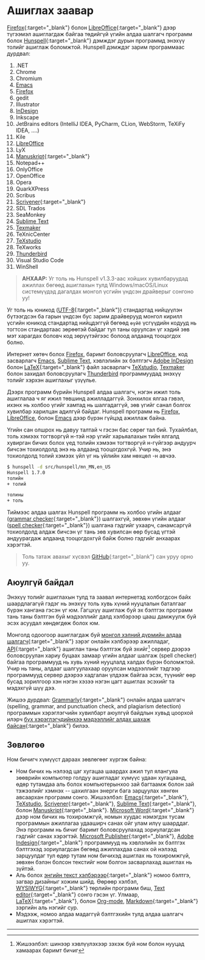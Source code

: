 # Ашиглах заавар

[Firefox](https://www.mozilla.org/en-US/firefox/new/){:target="_blank"} болон [LibreOffice](https://www.libreoffice.org/){:target="_blank"} дээр түгээмэл ашиглагдаж байгаа төдийгүй үгийн алдаа шалгагч программ болох [Hunspell](http://hunspell.github.io/){:target="_blank"} дэмждэг дурын программд энэхүү толийг ашиглаж боломжтой. Hunspell дэмждэг зарим программаас дурдвал:
1. .NET
1. Chrome
1. Chromium
1. [Emacs](emacs.html)
1. [Firefox](firefox.html)
1. gedit
1. Illustrator
1. [InDesign](indesign.html)
1. Inkscape
1. JetBrains editors (IntelliJ IDEA, PyCharm, CLion, WebStorm, TeXiFy IDEA, ….)
1. Kile
1. [LibreOffice](libreoffice.html)
1. LyX
1. [Manuskript](http://www.theologeek.ch/manuskript/){:target="_blank"}
1. Notepad++
1. OnlyOffice
1. OpenOffice
1. Opera
1. QuarkXPress
1. Scribus
1. [Scrivener](https://en.wikipedia.org/wiki/Scrivener_(software)){:target="_blank"}
1. SDL Trados
1. SeaMonkey
1. [Sublime Text](sublime.html)
1. [Texmaker](texmaker.html)
1. TeXnicCenter
1. [TeXstudio](texstudio.html)
1. TeXworks
1. [Thunderbird](thunderbird.html)
1. Visual Studio Code
1. WinShell

> **АНХААР:** Уг толь нь Hunspell v1.3.3-аас хойших хувилбаруудад ажиллах бөгөөд ашиглахын тулд Windows/macOS/Linux системүүдэд дагалдах монгол үсгийн үндсэн драйверыг сонгоно уу!

Уг толь нь юникод ([UTF-8](https://en.wikipedia.org/wiki/Cyrillic_script_in_Unicode){:target="_blank"}) стандартад нийцүүлэн бүтээгдсэн ба гарын үндсэн бус зарим драйверууд монгол кирилл үсгийн юникод стандартад нийцдэггүй бөгөөд `өүйё` үсгүүдийн кодууд нь тогтсон стандартаас зөрөөтэй байдаг тул таны оруулсан үг хэдий зөв мэт харагдах боловч код зөрүүтэйгээс болоод алдаанд тооцогдох болно.

Интернет хөтөч болох [Firefox](firefox.html), баримт боловсруулагч [LibreOffice](libreoffice.html), код засварлагч [Emacs](emacs.html), [Sublime Text](sublime.html), хэвлэлийн эх бэлтгэгч [Adobe InDesign](indesign.html) болон [LaTeX](https://mn.wikipedia.org/wiki/LaTeX){:target="_blank"} файл засварлагч [TeXstudio](texstudio.html), [Texmaker](texmaker.html) болон захидал боловсруулагч [Thunderbird](thunderbird.html) программуудад энэхүү толийг хэрхэн ашиглахыг үзүүлье.

Дээрх программ бүрийн Hunspell алдаа шалгагч, нэгэн ижил толь ашиглалаа ч яг ижил төвшинд ажилладаггүй. Зонхилох ялгаа гэвэл, ихэнх нь холбоо үгийг хамтад нь шалгадаггүй, зөв үгийг санал болгох хувилбар харилцан адилгүй байдаг. Hunspell программ нь [Firefox](firefox.html), [LibreOffice](libreoffice.html), болон [Emacs](emacs.html) дээр бүрэн гүйцэд ажиллаж байна.

Үгийн сан олшрох нь давуу талтай ч гэсэн бас сөрөг тал бий. Тухайлбал, толь хэмээх тогтворгүй н-тэй нэр үгийг харьяалахын тийн ялгалд хувирган бичих болох үед толийн хэмээн тогтворгүй н-гүйгээр андуурч бичсэн тохиолдолд энэ нь алдаанд тооцогдохгүй. Учир нь, энэ тохиолдолд толий хэмээх үйл үг нь үйлийн хам нөхцөл -н авчээ.

```bash
$ hunspell -d src/hunspell/mn_MN,en_US
Hunspell 1.7.0
толийн
+ толий

толины
+ толь
```

Тиймээс алдаа шалгах Hunspell программ нь холбоо үгийн алдааг ([grammar checker](https://en.wikipedia.org/wiki/Grammar_checker){:target="_blank"}) шалгахгүй, зөвхөн үгийн алдааг ([spell checker](https://en.wikipedia.org/wiki/Spell_checker){:target="_blank"}) шалгана гэдгийг ухаарч, санамсаргүй тохиолдолд алдаж бичсэн үг тань зөв хувилсан өөр бусад үгтэй андуурагдаж алдаанд тооцогдохгүй байж болно гэдгийг анхаарах хэрэгтэй.

> Толь татаж авахыг хүсвэл [GitHub](https://github.com/bataak/dict-mn){:target="_blank"} сан уруу орно уу.

## Аюулгүй байдал

Энэхүү толийг ашиглахын тулд та заавал интернетэд холбогдсон байх шаардлагагүй гэдэг нь энэхүү толь хувь хүний нууцлалын баталгааг бүрэн хангана гэсэн үг юм. Гагцхүү ашиглаж буй эх бэлтгэх программ тань таны бэлтгэн буй мэдээллийг далд хэлбэрээр цааш дамжуулж буй эсэх асуудал хөндөгдөж болох юм.

Монголд одоогоор ашиглагдаж буй [монгол хэлний дүрмийн алдаа шалгагч](http://spellcheck.gov.mn/){:target="_blank"} зэрэг онлайн хэлбэрээр ажилладаг, [API](https://en.wikipedia.org/wiki/API){:target="_blank"} ашиглан таны бэлтгэж буй эхийг[^1] сервер дээрээ боловсруулан хариу буцаах замаар үгийн алдааг шалгаж (spell checker) байгаа программууд нь хувь хүний нууцлалд халдах бүрэн боломжтой. Учир нь таны, алдааг шалгуулахаар оруулсан мэдээллийг тэдгээр программууд сервер дээрээ хадгалан үлдээж байгаа эсэх, түүнийг өөр бусад зорилгоор хэн нэгэн хэзээ нэгэн цагт ашиглах эсэхийг та мэдэхгүй шүү дээ.

Жишээ дурдвал: [Grammarly](https://en.wikipedia.org/wiki/Grammarly){:target="_blank"} онлайн алдаа шалгагч (spelling, grammar, and punctuation check, and plagiarism detection) программын хэрэглэгчийн хувилбарт аюулгүй байдлын хувьд цоорхой илэрч [бүх хэрэглэгчдийнхээ мэдээллийг алдах шахаж байсан](https://www.engadget.com/2018-02-06-grammarly-patches-serious-vulnerability.html){:target="_blank"} билээ.

## Зөвлөгөө

Ном бичигч хүмүүст дараах зөвлөгөөг хүргэж байна:
- Ном бичих нь нэлээд цаг хугацаа шаардах ажил тул ялангуяа зөөврийн компьютер голдуу ашигладаг хүмүүс удаан хугацаанд, өдөр тутамдаа аль болох компьютерынхоо зай багтаамж болон зай тэжээлийг хэмнэх -- цахилгаан энерги бага зарцуулах хөнгөн авсаархан программ сонго. Жишээлбэл: [Emacs](https://github.com/rnkn/olivetti){:target="_blank"}, [TeXstudio](texstudio.html), [Scrivener](https://en.wikipedia.org/wiki/Scrivener_(software)){:target="_blank"}, [Sublime Text](https://www.sublimetext.com/docs/distraction_free.html){:target="_blank"}, болон [Manuskript](http://www.theologeek.ch/manuskript/){:target="_blank"}. [Microsoft Word](https://en.wikipedia.org/wiki/Microsoft_Word){:target="_blank"} дээр ном бичих нь тохиромжгүй, номын хуудас нэмэгдэх тусам программын ажиллагаа удааширч санах ойг улам илүү шаарддаг. Энэ программ нь бичиг баримт боловсруулахад зориулагдсан гэдгийг санах хэрэгтэй. [Microsoft Publisher](https://en.wikipedia.org/wiki/Microsoft_Publisher){:target="_blank"}, [Adobe Indesign](https://en.wikipedia.org/wiki/Adobe_InDesign){:target="_blank"} программууд нь хэвлэлийн эх бэлтгэх бэлтгэхэд зориулагдсан бөгөөд ажиллахдаа санах ой нэлээд зарцуулдаг тул өдөр тутам ном бичихэд ашиглах нь тохиромжгүй, зөвхөн бэлэн болсон текстийг ном болгон засварлахад ашиглах нь зүйтэй.
- Аль болох [энгийн текст хэлбэрээр](https://en.wikipedia.org/wiki/Plain_text){:target="_blank"} номоо бэлтгэ, загвар дизайныг хожим шийд. Өөрөөр хэлбэл, [WYSIWYG](https://en.wikipedia.org/wiki/WYSIWYG){:target="_blank"} төрлийн программ биш, [Text editor](https://en.wikipedia.org/wiki/Text_editor){:target="_blank"} сонго гэсэн үг. Улмаар, [LaTeX](https://www.learnlatex.org/en/){:target="_blank"}, болон [Org-mode](https://orgmode.org/quickstart.html), [Markdown](https://www.markdownguide.org/getting-started/){:target="_blank"} зэргийн аль нэгийг сур.
- Мэдээж, номоо алдаа мадаггүй бэлтгэхийн тулд алдаа шалгагч ашиглах хэрэгтэй.

[^1]: Жишээлбэл: шинээр хэвлүүлэхээр зэхэж буй ном болон нууцад хамаарах баримт бичиг

---

